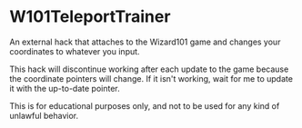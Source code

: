 # W101TeleportTrainer
An external hack that attaches to the Wizard101 game and changes your coordinates to whatever you input.

This hack will discontinue working after each update to the game because the coordinate pointers will change. If it isn't working, wait for me to update it with the up-to-date pointer.

This is for educational purposes only, and not to be used for any kind of unlawful behavior.
